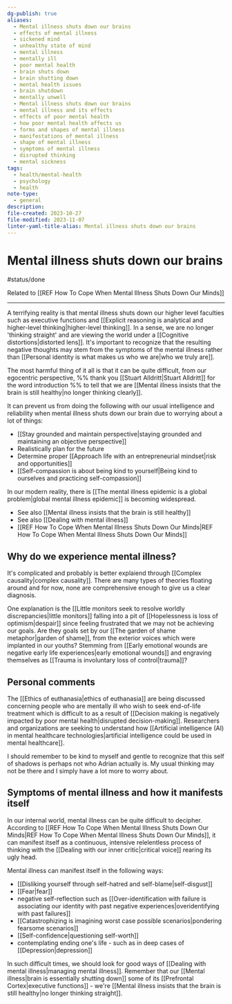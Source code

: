 ```yaml
---
dg-publish: true
aliases:
  - Mental illness shuts down our brains
  - effects of mental illness
  - sickened mind
  - unhealthy state of mind
  - mental illness
  - mentally ill
  - poor mental health
  - brain shuts down
  - brain shutting down
  - mental health issues
  - brain shutdown
  - mentally unwell
  - Mental illness shuts down our brains
  - mental illness and its effects
  - effects of poor mental health
  - how poor mental health affects us
  - forms and shapes of mental illness
  - manifestations of mental illness
  - shape of mental illness
  - symptoms of mental illness
  - disrupted thinking
  - mental sickness
tags:
  - health/mental-health
  - psychology
  - health
note-type:
  - general
description: 
file-created: 2023-10-27
file-modified: 2023-11-07
linter-yaml-title-alias: Mental illness shuts down our brains
---
```


# Mental illness shuts down our brains

#status/done

Related to [[REF How To Cope When Mental Illness Shuts Down Our Minds]]

---

A terrifying reality is that mental illness shuts down our higher level faculties such as executive functions and [[Explicit reasoning is analytical and higher-level thinking|higher-level thinking]]. In a sense, we are no longer 'thinking straight' and are viewing the world under a [[Cognitive distortions|distorted lens]]. It's important to recognize that the resulting negative thoughts may stem from the symptoms of the mental illness rather than [[Personal identity is what makes us who we are|who we truly are]].

The most harmful thing of it all is that it can be quite difficult, from our egocentric perspective, %% thank you [[Stuart Alldritt|Stuart Alldritt]] for the word introduction %% to tell that we are [[Mental illness insists that the brain is still healthy|no longer thinking clearly]].

It can prevent us from doing the following with our usual intelligence and reliability when mental illness shuts down our brain due to worrying about a lot of things:
- [[Stay grounded and maintain perspective|staying grounded and maintaining an objective perspective]]
- Realistically plan for the future
- Determine proper [[Approach life with an entrepreneurial mindset|risk and opportunities]]
- [[Self-compassion is about being kind to yourself|Being kind to ourselves and practicing self-compassion]]

In our modern reality, there is [[The mental illness epidemic is a global problem|global mental illness epidemic]] is becoming widespread. 

- See also [[Mental illness insists that the brain is still healthy]]
- See also [[Dealing with mental illness]]
- [[REF How To Cope When Mental Illness Shuts Down Our Minds|REF How To Cope When Mental Illness Shuts Down Our Minds]]

## Why do we experience mental illness?

It's complicated and probably is better explaiend through [[Complex causality|complex causality]]. There are many types of theories floating around and for now, none are comprehensive enough to give us a clear diagnosis.

One explanation is the [[Little monitors seek to resolve worldly discrepancies|little monitors]] falling into a pit of [[Hopelessness is loss of optimism|despair]] since feeling frustrated that we may not be achieving our goals. Are they goals set by our [[The garden of shame metaphor|garden of shame]], from the exterior voices which were implanted in our youths? Stemming from [[Early emotional wounds are negative early life experiences|early emotional wounds]] and engraving themselves as [[Trauma is involuntary loss of control|trauma]]?

## Personal comments 

The [[Ethics of euthanasia|ethics of euthanasia]] are being discussed concerning people who are mentally ill who wish to seek end-of-life treatment which is difficult to as a result of [[Decision making is negatively impacted by poor mental health|disrupted decision-making]]. Researchers and organizations are seeking to understand how [[Artificial intelligence (AI) in mental healthcare technologies|artificial intelligence could be used in mental healthcare]].

I should remember to be kind to myself and gentle to recognize that this self of shadows is perhaps not who Adrian actually is. My usual thinking may not be there and I simply have a lot more to worry about.


## Symptoms of mental illness and how it manifests itself

In our internal world, mental illness can be quite difficult to decipher. According to [[REF How To Cope When Mental Illness Shuts Down Our Minds|REF How To Cope When Mental Illness Shuts Down Our Minds]], it can manifest itself as a continuous, intensive relelentless process of thinking with the [[Dealing with our inner critic|critical voice]] rearing its ugly head.

Mental illness can manifest itself in the following ways:
- [[Disliking yourself through self-hatred and self-blame|self-disgust]]
- [[Fear|fear]]
- negative self-reflection such as [[Over-identification with failure is associating our identity with past negative experiences|overidentifying with past failures]]
- [[Catastrophizing is imagining worst case possible scenarios|pondering fearsome scenarios]]
- [[Self-confidence|questioning self-worth]]
- contemplating ending one's life - such as in deep cases of [[Depression|depression]]

In such difficult times, we should look for good ways of [[Dealing with mental illness|managing mental illness]]. Remember that our [[Mental illness|brain is essentially shutting down]] some of its [[Prefrontal Cortex|executive functions]] - we're [[Mental illness insists that the brain is still healthy|no longer thinking straight]].
